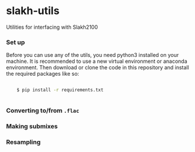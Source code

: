 # slakh-utils
Utilities for interfacing with Slakh2100


### Set up

Before you can use any of the utils, you need python3 installed on your machine. It is 
recommended to use a new virtual environment or anaconda environment. Then download or clone the
code in this repository and install the required packages like so:

```bash
    
    $ pip install -r requirements.txt
    
```

### Converting to/from `.flac`


### Making submixes


### Resampling
